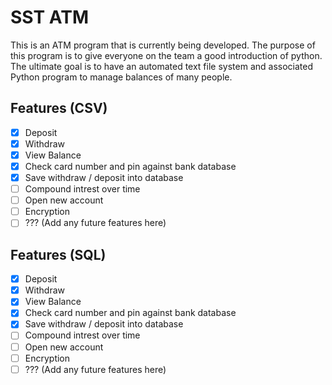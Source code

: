 # SST ATM
This is an ATM program that is currently being developed. The purpose of this program is to give everyone on the team a good introduction of python. The ultimate goal is to have an automated text file system and associated Python program to manage balances of many people.

## Features **(CSV)**
- [x] Deposit
- [x] Withdraw
- [x] View Balance
- [x] Check card number and pin against bank database
- [x] Save withdraw / deposit into database
- [ ] Compound intrest over time
- [ ] Open new account
- [ ] Encryption
- [ ] ??? (Add any future features here)

## Features **(SQL)**
- [x] Deposit
- [x] Withdraw
- [x] View Balance
- [x] Check card number and pin against bank database
- [x] Save withdraw / deposit into database
- [ ] Compound intrest over time
- [ ] Open new account
- [ ] Encryption
- [ ] ??? (Add any future features here)